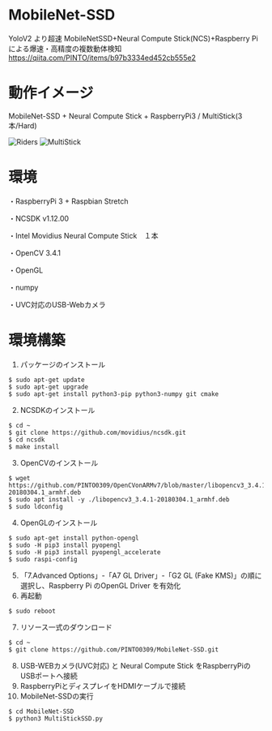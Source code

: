 # MobileNet-SSD
YoloV2 より超速 MobileNetSSD+Neural Compute Stick(NCS)+Raspberry Piによる爆速・高精度の複数動体検知 https://qiita.com/PINTO/items/b97b3334ed452cb555e2

# 動作イメージ
MobileNet-SSD + Neural Compute Stick + RaspberryPi3 / MultiStick(3本/Hard)

![Riders](https://github.com/PINTO0309/MobileNet-SSD/blob/master/media/Riders.gif)  ![MultiStick](https://github.com/PINTO0309/MobileNet-SSD/blob/master/media/MultiStick.jpeg)
# 環境
・RaspberryPi 3 + Raspbian Stretch

・NCSDK v1.12.00

・Intel Movidius Neural Compute Stick　１本

・OpenCV 3.4.1

・OpenGL

・numpy

・UVC対応のUSB-Webカメラ


# 環境構築
1. パッケージのインストール
```
$ sudo apt-get update
$ sudo apt-get upgrade
$ sudo apt-get install python3-pip python3-numpy git cmake
```
2. NCSDKのインストール
```
$ cd ~
$ git clone https://github.com/movidius/ncsdk.git
$ cd ncsdk
$ make install
```
3. OpenCVのインストール
```
$ wget https://github.com/PINTO0309/OpenCVonARMv7/blob/master/libopencv3_3.4.1-20180304.1_armhf.deb
$ sudo apt install -y ./libopencv3_3.4.1-20180304.1_armhf.deb
$ sudo ldconfig
```
4. OpenGLのインストール
```
$ sudo apt-get install python-opengl
$ sudo -H pip3 install pyopengl
$ sudo -H pip3 install pyopengl_accelerate
$ sudo raspi-config
```
5. 「7.Advanced Options」-「A7 GL Driver」-「G2 GL (Fake KMS)」の順に選択し、Raspberry Pi のOpenGL Driver を有効化
6. 再起動
```
$ sudo reboot
```
7. リソース一式のダウンロード
```
$ cd ~
$ git clone https://github.com/PINTO0309/MobileNet-SSD.git
```
8. USB-WEBカメラ(UVC対応) と Neural Compute Stick をRaspberryPiのUSBポートへ接続
9. RaspberryPiとディスプレイをHDMIケーブルで接続
10. MobileNet-SSDの実行
```
$ cd MobileNet-SSD
$ python3 MultiStickSSD.py
```

